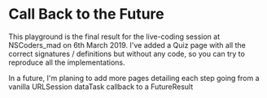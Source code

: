 # Call Back to the Future

This playground is the final result for the live-coding session at NSCoders_mad on 6th March 2019. I've added a Quiz page with all the correct signatures / definitions but without any code, so you can try to reproduce all the implementations.

In a future, I'm planing to add more pages detailing each step going from a vanilla URLSession dataTask callback to a FutureResult<Data>